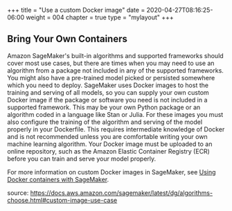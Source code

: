 +++
title = "Use a custom Docker image"
date = 2020-04-27T08:16:25-06:00
weight = 004
chapter = true
type = "mylayout"
+++

## Bring Your Own Containers

Amazon SageMaker's built-in algorithms and supported frameworks should cover most use cases, but there are times when you may need to use an algorithm from a package not included in any of the supported frameworks. You might also have a pre-trained model picked or persisted somewhere which you need to deploy. SageMaker uses Docker images to host the training and serving of all models, so you can supply your own custom Docker image if the package or software you need is not included in a supported framework. This may be your own Python package or an algorithm coded in a language like Stan or Julia. For these images you must also configure the training of the algorithm and serving of the model properly in your Dockerfile. This requires intermediate knowledge of Docker and is not recommended unless you are comfortable writing your own machine learning algorithm. Your Docker image must be uploaded to an online repository, such as the Amazon Elastic Container Registry (ECR) before you can train and serve your model properly.

For more information on custom Docker images in SageMaker, see [Using Docker containers with SageMaker](https://docs.aws.amazon.com/sagemaker/latest/dg/docker-containers.html).

source: https://docs.aws.amazon.com/sagemaker/latest/dg/algorithms-choose.html#custom-image-use-case